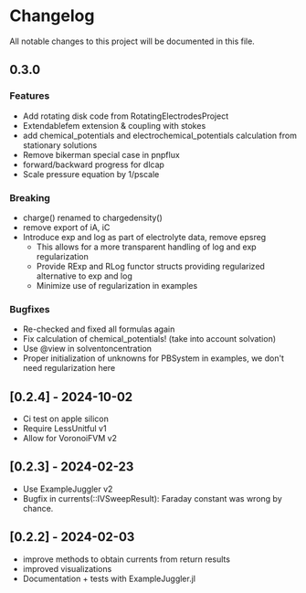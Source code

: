 # Changelog

All notable changes to this project will be documented in this file.

## 0.3.0

### Features
- Add rotating disk code from RotatingElectrodesProject
- Extendablefem extension & coupling with stokes
- add chemical_potentials and electrochemical_potentials calculation from stationary solutions
- Remove bikerman special case in pnpflux
- forward/backward progress for dlcap
- Scale pressure equation by 1/pscale

### Breaking
- charge() renamed to chargedensity()
- remove export of iA, iC
- Introduce exp and log as part of electrolyte data, remove epsreg
  - This allows for a more transparent handling of log and exp regularization
  - Provide RExp and RLog functor structs providing regularized alternative to exp and log
  - Minimize use of regularization in examples

### Bugfixes
- Re-checked and fixed all formulas again
- Fix calculation of chemical_potentials! (take into account solvation)
- Use @view in solventoncentration
- Proper initialization of unknowns for PBSystem in examples, we don't need regularization here

## [0.2.4] - 2024-10-02

- Ci test on apple silicon
- Require LessUnitful v1
- Allow for VoronoiFVM v2

## [0.2.3] - 2024-02-23

- Use ExampleJuggler v2
- Bugfix in currents(::IVSweepResult): Faraday constant was wrong by chance.

## [0.2.2] - 2024-02-03

- improve methods to obtain currents from return results
- improved visualizations
- Documentation + tests with ExampleJuggler.jl
